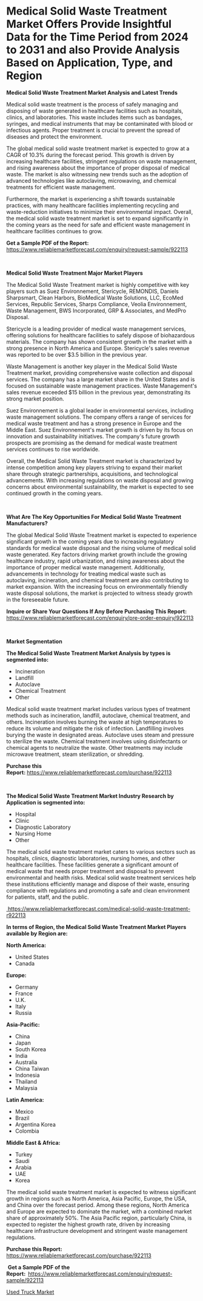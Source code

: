 <p><h1>Medical Solid Waste Treatment Market Offers Provide Insightful Data for the Time Period from 2024 to 2031 and also Provide Analysis Based on Application, Type, and Region</h1></p><p><strong>Medical Solid Waste Treatment Market Analysis and Latest Trends</strong></p>
<p><p>Medical solid waste treatment is the process of safely managing and disposing of waste generated in healthcare facilities such as hospitals, clinics, and laboratories. This waste includes items such as bandages, syringes, and medical instruments that may be contaminated with blood or infectious agents. Proper treatment is crucial to prevent the spread of diseases and protect the environment.</p><p>The global medical solid waste treatment market is expected to grow at a CAGR of 10.3% during the forecast period. This growth is driven by increasing healthcare facilities, stringent regulations on waste management, and rising awareness about the importance of proper disposal of medical waste. The market is also witnessing new trends such as the adoption of advanced technologies like autoclaving, microwaving, and chemical treatments for efficient waste management.</p><p>Furthermore, the market is experiencing a shift towards sustainable practices, with many healthcare facilities implementing recycling and waste-reduction initiatives to minimize their environmental impact. Overall, the medical solid waste treatment market is set to expand significantly in the coming years as the need for safe and efficient waste management in healthcare facilities continues to grow.</p></p>
<p><strong>Get a Sample PDF of the Report:&nbsp;</strong> <a href="https://www.reliablemarketforecast.com/enquiry/request-sample/922113">https://www.reliablemarketforecast.com/enquiry/request-sample/922113</a></p>
<p>&nbsp;</p>
<p><strong>Medical Solid Waste Treatment Major Market Players</strong></p>
<p><p>The Medical Solid Waste Treatment market is highly competitive with key players such as Suez Environnement, Stericycle, REMONDIS, Daniels Sharpsmart, Clean Harbors, BioMedical Waste Solutions, LLC, EcoMed Services, Republic Services, Sharps Compliance, Veolia Environnement, Waste Management, BWS Incorporated, GRP & Associates, and MedPro Disposal.</p><p>Stericycle is a leading provider of medical waste management services, offering solutions for healthcare facilities to safely dispose of biohazardous materials. The company has shown consistent growth in the market with a strong presence in North America and Europe. Stericycle's sales revenue was reported to be over $3.5 billion in the previous year.</p><p>Waste Management is another key player in the Medical Solid Waste Treatment market, providing comprehensive waste collection and disposal services. The company has a large market share in the United States and is focused on sustainable waste management practices. Waste Management's sales revenue exceeded $15 billion in the previous year, demonstrating its strong market position.</p><p>Suez Environnement is a global leader in environmental services, including waste management solutions. The company offers a range of services for medical waste treatment and has a strong presence in Europe and the Middle East. Suez Environnement's market growth is driven by its focus on innovation and sustainability initiatives. The company's future growth prospects are promising as the demand for medical waste treatment services continues to rise worldwide.</p><p>Overall, the Medical Solid Waste Treatment market is characterized by intense competition among key players striving to expand their market share through strategic partnerships, acquisitions, and technological advancements. With increasing regulations on waste disposal and growing concerns about environmental sustainability, the market is expected to see continued growth in the coming years.</p></p>
<p>&nbsp;</p>
<p><strong>What Are The Key Opportunities For Medical Solid Waste Treatment Manufacturers?</strong></p>
<p><p>The global Medical Solid Waste Treatment market is expected to experience significant growth in the coming years due to increasing regulatory standards for medical waste disposal and the rising volume of medical solid waste generated. Key factors driving market growth include the growing healthcare industry, rapid urbanization, and rising awareness about the importance of proper medical waste management. Additionally, advancements in technology for treating medical waste such as autoclaving, incineration, and chemical treatment are also contributing to market expansion. With the increasing focus on environmentally friendly waste disposal solutions, the market is projected to witness steady growth in the foreseeable future.</p></p>
<p><strong>Inquire or Share Your Questions If Any Before Purchasing This Report:</strong> <a href="https://www.reliablemarketforecast.com/enquiry/pre-order-enquiry/922113">https://www.reliablemarketforecast.com/enquiry/pre-order-enquiry/922113</a></p>
<p>&nbsp;</p>
<p><strong>Market Segmentation</strong></p>
<p><strong>The Medical Solid Waste Treatment Market Analysis by types is segmented into:</strong></p>
<p><ul><li>Incineration</li><li>Landfill</li><li>Autoclave</li><li>Chemical Treatment</li><li>Other</li></ul></p>
<p><p>Medical solid waste treatment market includes various types of treatment methods such as incineration, landfill, autoclave, chemical treatment, and others. Incineration involves burning the waste at high temperatures to reduce its volume and mitigate the risk of infection. Landfilling involves burying the waste in designated areas. Autoclave uses steam and pressure to sterilize the waste. Chemical treatment involves using disinfectants or chemical agents to neutralize the waste. Other treatments may include microwave treatment, steam sterilization, or shredding.</p></p>
<p><strong>Purchase this Report:&nbsp;</strong><a href="https://www.reliablemarketforecast.com/purchase/922113">https://www.reliablemarketforecast.com/purchase/922113</a></p>
<p>&nbsp;</p>
<p><strong>The Medical Solid Waste Treatment Market Industry Research by Application is segmented into:</strong></p>
<p><ul><li>Hospital</li><li>Clinic</li><li>Diagnostic Laboratory</li><li>Nursing Home</li><li>Other</li></ul></p>
<p><p>The medical solid waste treatment market caters to various sectors such as hospitals, clinics, diagnostic laboratories, nursing homes, and other healthcare facilities. These facilities generate a significant amount of medical waste that needs proper treatment and disposal to prevent environmental and health risks. Medical solid waste treatment services help these institutions efficiently manage and dispose of their waste, ensuring compliance with regulations and promoting a safe and clean environment for patients, staff, and the public.</p></p>
<p><a href="https://www.reliablemarketforecast.com/medical-solid-waste-treatment-r922113">&nbsp;https://www.reliablemarketforecast.com/medical-solid-waste-treatment-r922113</a></p>
<p><strong>In terms of Region, the Medical Solid Waste Treatment Market Players available by Region are:</strong></p>
<p>
    <p> <strong> North America: </strong>
        <ul>
            <li>United States</li>
            <li>Canada</li>
        </ul>
        </p> 
    <p> <strong> Europe: </strong>
        <ul>
            <li>Germany</li>
            <li>France</li>
            <li>U.K.</li>
            <li>Italy</li>
            <li>Russia</li>
        </ul>
        </p> 
    <p> <strong> Asia-Pacific: </strong>
        <ul>
            <li>China</li>
            <li>Japan</li>
            <li>South Korea</li>
            <li>India</li>
            <li>Australia</li>
            <li>China Taiwan</li>
            <li>Indonesia</li>
            <li>Thailand</li>
            <li>Malaysia</li>
        </ul>
        </p> 
    <p> <strong> Latin America: </strong>
        <ul>
            <li>Mexico</li>
            <li>Brazil</li>
            <li>Argentina Korea</li>
            <li>Colombia</li>
        </ul>
        </p> 
    <p> <strong> Middle East & Africa: </strong>
        <ul>
            <li>Turkey</li>
            <li>Saudi</li>
            <li>Arabia</li>
            <li>UAE</li>
            <li>Korea</li>
        </ul>
    </p>
    </p>
<p><p>The medical solid waste treatment market is expected to witness significant growth in regions such as North America, Asia Pacific, Europe, the USA, and China over the forecast period. Among these regions, North America and Europe are expected to dominate the market, with a combined market share of approximately 50%. The Asia Pacific region, particularly China, is expected to register the highest growth rate, driven by increasing healthcare infrastructure development and stringent waste management regulations.</p></p>
<p><strong>Purchase this Report: </strong><a href="https://www.reliablemarketforecast.com/purchase/922113">https://www.reliablemarketforecast.com/purchase/922113</a></p>
<p>&nbsp;<strong>Get a Sample PDF of the Report:&nbsp;&nbsp;</strong><a href="https://www.reliablemarketforecast.com/enquiry/request-sample/922113">https://www.reliablemarketforecast.com/enquiry/request-sample/922113</a></p>
<p><strong></strong></p>
<p><p><a href="https://github.com/jakobeblake56/Market-Research-Report-List-1/blob/main/used-truck-market.md">Used Truck Market</a></p></p>